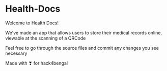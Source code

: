 # Health-Docs

Welcome to Health Docs!

We've made an app that allows users to store their medical records online, viewable at the scanning of a QRCode

Feel free to go through the source files and commit any changes you see necessary

Made with ❣ for hack4bengal
